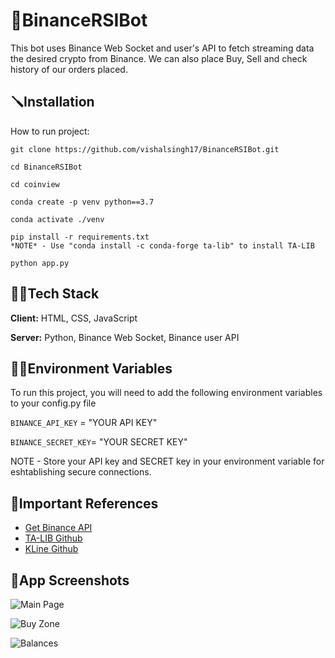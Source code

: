 
# 🤖BinanceRSIBot

This bot uses Binance Web Socket and user's API to fetch streaming data the desired crypto from Binance. We can also place Buy, Sell and check history of our orders placed. 



## 🪛Installation

How to run project:

```
git clone https://github.com/vishalsingh17/BinanceRSIBot.git
```
```
cd BinanceRSIBot
```
```
cd coinview
```
```
conda create -p venv python==3.7
```
```
conda activate ./venv
```
```
pip install -r requirements.txt
*NOTE* - Use "conda install -c conda-forge ta-lib" to install TA-LIB
```
```
python app.py
```
## 👨‍💻Tech Stack

**Client:** HTML, CSS, JavaScript

**Server:** Python, Binance Web Socket, Binance user API


## 🕵️‍♂️Environment Variables

To run this project, you will need to add the following environment variables to your config.py file

`BINANCE_API_KEY` = "YOUR API KEY"

`BINANCE_SECRET_KEY`= "YOUR SECRET KEY"

NOTE - Store your API key and SECRET key in your environment variable for eshtablishing secure connections.

## 🔗Important References

 - [Get Binance API](https://www.binance.com/en/support/faq/360002502072)
 - [TA-LIB Github](https://github.com/mrjbq7/ta-lib)
 - [KLine Github](https://github.com/binance/binance-spot-api-docs/blob/master/rest-api.md#klinecandlestick-data)

## 🎯App Screenshots

![Main Page](https://user-images.githubusercontent.com/55878408/188097160-90de3b7a-64ae-4953-8bef-cf9dd703f969.png)

![Buy Zone](https://user-images.githubusercontent.com/55878408/188097150-5a326880-7edd-4447-98d0-934abed8234e.png)

![Balances](https://user-images.githubusercontent.com/55878408/188096984-f2a87ce8-89a0-4bf4-9d8b-9fa5a6097d1d.png)
